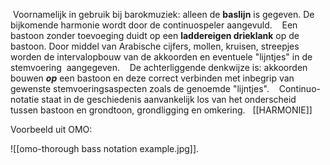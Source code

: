  Voornamelijk in gebruik bij barokmuziek: alleen de **baslijn** is gegeven. De bijkomende harmonie wordt door de continuospeler aangevuld. 
 
 Een bastoon zonder toevoeging duidt op een **laddereigen drieklank** op de bastoon. Door middel van Arabische cijfers, mollen, kruisen, streepjes worden de intervalopbouw van de akkoorden en eventuele "lijntjes" in de  stemvoering  aangegeven.
 
 De achterliggende denkwijze is: akkoorden bouwen **_op_** een bastoon en deze correct verbinden met inbegrip van gewenste stemvoeringsaspecten zoals de genoemde "lijntjes". 
 
 Continuo-notatie staat in de geschiedenis aanvankelijk los van het onderscheid tussen bastoon en grondtoon, grondligging en omkering.
 
[[HARMONIE]]

Voorbeeld uit OMO:


![[omo-thorough bass notation example.jpg]].